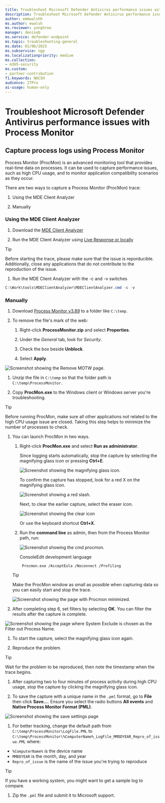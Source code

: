 ```yaml
---
title: Troubleshoot Microsoft Defender Antivirus performance issues with Process Monitor
description: Troubleshoot Microsoft Defender Antivirus performance issues with Process Monitor
author: emmwalshh
ms.author: ewalsh 
ms.reviewer: yonghree
manager: deniseb
ms.service: defender-endpoint
ms.topic: troubleshooting-general
ms.date: 01/06/2025
ms.subservice: ngp
ms.localizationpriority: medium 
ms.collection: 
- m365-security
ms.custom:
- partner-contribution
f1.keywords: NOCSH
audience: ITPro
ai-usage: human-only
---
```


# Troubleshoot Microsoft Defender Antivirus performance issues with Process Monitor

## Capture process logs using Process Monitor

Process Monitor (ProcMon) is an advanced monitoring tool that provides real-time data on processes. It can be used to capture performance issues, such as high CPU usage, and to monitor application compatibility scenarios as they occur.

There are two ways to capture a Process Monitor (ProcMon) trace:

1. Using the MDE Client Analyzer

1. Manually

### Using the MDE Client Analyzer

1. Download the [MDE Client Analyzer ](/defender-endpoint/download-client-analyzer)

1. Run the MDE Client Analyzer using [Live Response or locally ](/defender-endpoint/run-analyzer-windows)

> [!TIP]
> Before starting the trace, please make sure that the issue is reporducible. Additionally, close any applications that do not contribute to the reproduction of the issue.

1. Run the MDE Client Analyzer with the -c and -v switches




```powershell
C:\Work\tools\MDEClientAnalyzer\MDEClientAnalyzer.cmd -c -v
```

### Manually

1. Download [Process Monitor v3.89](/sysinternals/downloads/procmon) to a folder like `C:\temp`.

1. To remove the file's mark of the web:

   1. Right-click **ProcessMonitor.zip** and select **Properties**.
      
   1. Under the *General* tab, look for *Security*.
      
   1. Check the box beside **Unblock**.
      
   1. Select **Apply**.
      
![Screenshot showing the Remove MOTW page.](media/procmon-motw.png)

1. Unzip the file in `C:\temp` so that the folder path is `C:\temp\ProcessMonitor`.

1. Copy **ProcMon.exe** to the Windows client or Windows server you're troubleshooting.

> [!TIP] 
> Before running ProcMon, make sure all other applications not related to the high CPU usage issue are closed. Taking this step helps to minimize the number of processes to check.

1. You can launch ProcMon in two ways.

   1. Right-click **ProcMon.exe** and select **Run as administrator**.
      
      Since logging starts automatically, stop the capture by selecting the magnifying glass icon or pressing  **Ctrl+E**.
      
      ![Screenshot showing the magnifying glass icon.](media/procmon-magglass.png)
      
      To confirm the capture has stopped, look for a red X on the magnifying glass icon.
      
      ![Screenshot showing a red slash.](media/procmon-magglass-stop.png)
      
      Next, to clear the earlier capture, select the eraser icon.
      
      ![Screenshot showing the clear icon](media/procmon-eraser-clear.png)
      
      Or use the keyboard shortcut **Ctrl+X**.
      
   1. Run the **command line** as admin, then from the Process Monitor path, run:
      
      ![Screenshot showing the cmd procmon.](media/cmd-procmon.png)
      
      ConsoleEdit development language
      
      
      ```
       Procmon.exe /AcceptEula /Noconnect /Profiling
      ```
      
     > [!TIP]
     > Make the ProcMon window as small as possible when capturing data so you can easily start and stop the trace.
      
      ![Screenshot showing the page with Procmon minimized.](media/procmon-minimize.png)
      
1. After completing step 6, set filters by selecting **OK**. You can filter the results after the capture is complete.

![Screenshot showing the page where System Exclude is chosen as the Filter out Process Name.](media/procmon-filter-options.png)

1. To start the capture, select the magnifying glass icon again.

1. Reproduce the problem.

> [!TIP] 
> Wait for the problem to be reproduced, then note the timestamp when the trace begins.

1. After capturing two to four minutes of process activity during high CPU usage, stop the capture by clicking the magnifying glass icon.

2. To save the capture with a unique name in the `.pml` format, go to **File** then click **Save...**. Ensure you select the radio buttons **All events** and **Native Process Monitor Format (PML)**.

![Screenshot showing the save settings page](media/procmon-savesettings1.png)

1. For better tracking, change the default path from `C:\temp\ProcessMonitor\LogFile.PML` to `C:\temp\ProcessMonitor\%ComputerName%_LogFile_MMDDYEAR_Repro_of_issue.PML` where:

  - `%ComputerName%` is the device name
  - `MMDDYEAR` is the month, day, and year
  - `Repro_of_issue` is the name of the issue you're trying to reproduce
    
> [!TIP] 
> If you have a working system, you might want to get a sample log to compare.

1. Zip the `.pml` file and submit it to Microsoft support.

